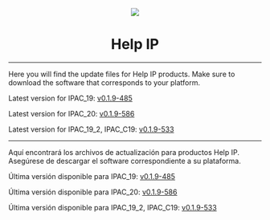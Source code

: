 <p align="center">
  <img src="https://surix.net/images/logo-scrolled.png" />
</p>

# <h1 align="center">Help IP</h1>

---

Here you will find the update files for Help IP products. Make sure to download the software that corresponds to your platform.

Latest version for IPAC_19: [v0.1.9-485](https://github.com/surixArg/help_ip/tree/main/HELP_IP/v0.1.9-485)

Latest version for IPAC_20: [v0.1.9-586](https://github.com/surixArg/help_ip/tree/main/HELP_IP/v0.1.9-586)

Latest version for IPAC_19_2, IPAC_C19: [v0.1.9-533](https://github.com/surixArg/help_ip/tree/main/HELP_IP/v0.1.9-533)

---

Aquí encontrará los archivos de actualización para productos Help IP. Asegúrese de descargar el software correspondiente a su plataforma.

Última versión disponible para IPAC_19: [v0.1.9-485](https://github.com/surixArg/help_ip/tree/main/HELP_IP/v0.1.9-485)

Última versión disponible para IPAC_20: [v0.1.9-586](https://github.com/surixArg/help_ip/tree/main/HELP_IP/v0.1.9-586)

Última versión disponible para IPAC_19_2, IPAC_C19: [v0.1.9-533](https://github.com/surixArg/help_ip/tree/main/HELP_IP/v0.1.9-533)
